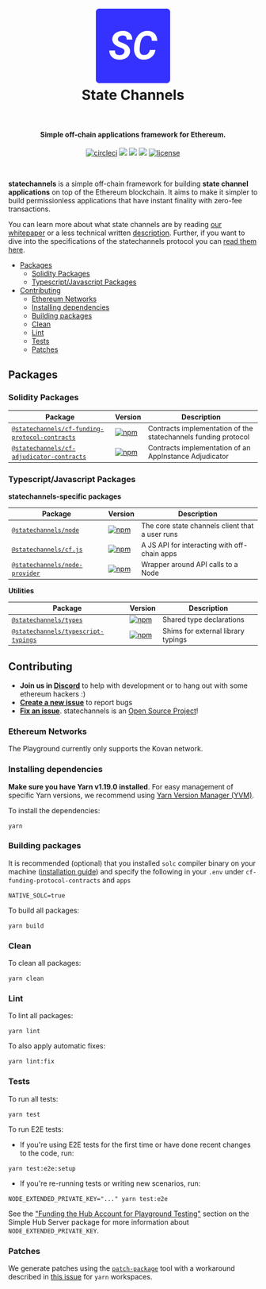 <h1 align="center">
  <br>
  <a href="https://statechannels.org"><img src="./logo.png" alt="State Channels" width="150"></a>
  <br>
  State Channels
  <br>
  <br>
</h1>

<h4 align="center">Simple off-chain applications framework for Ethereum.</h4>

<p align="center">
  <a href="https://circleci.com/gh/statechannels/monorepo"><img src="https://circleci.com/gh/statechannels/monorepo.svg?style=shield&circle-token=adc9e1576b770585a350141b2a90fc3d68bc048c" alt="circleci"></a>
  <a href="https://lernajs.io/"><img src="https://img.shields.io/badge/maintained%20with-lerna-cc00ff.svg"/></a>
  <a href="https://statechannels.com/chat"><img src="https://img.shields.io/discord/500370633901735947.svg"/></a>
  <a href="https://github.com/renovatebot/renovate"><img src="https://badges.renovateapi.com/github/statechannels/monorepo"/></a>
  <a href="./LICENSE"><img src="https://img.shields.io/badge/license-MIT-blue.svg" alt="license"></a>
</p>
<br>

**statechannels** is a simple off-chain framework for building **state channel applications** on top of the Ethereum blockchain. It aims to make it simpler to build permissionless applications that have instant finality with zero-fee transactions.

You can learn more about what state channels are by reading [our whitepaper](https://statechannels.com/statechannels) or a less technical written [description](https://medium.com/l4-media/making-sense-of-ethereums-layer-2-scaling-solutions-state-channels-plasma-and-truebit-22cb40dcc2f4#c353). Further, if you want to dive into the specifications of the statechannels protocol you can [read them here](https://statechannels.com/specs).

- [Packages](#packages)
  - [Solidity Packages](#solidity-packages)
  - [Typescript/Javascript Packages](#typescriptjavascript-packages)
- [Contributing](#contributing)
  - [Ethereum Networks](#ethereum-networks)
  - [Installing dependencies](#installing-dependencies)
  - [Building packages](#building-packages)
  - [Clean](#clean)
  - [Lint](#lint)
  - [Tests](#tests)
  - [Patches](#patches)

## Packages

### Solidity Packages

| Package | Version | Description |
| --- | --- | --- |
| [`@statechannels/cf-funding-protocol-contracts`](/packages/cf-funding-protocol-contracts) | [![npm](https://img.shields.io/npm/v/@statechannels/cf-funding-protocol-contracts.svg)](https://www.npmjs.com/package/@statechannels/cf-funding-protocol-contracts) | Contracts implementation of the statechannels funding protocol |
| [`@statechannels/cf-adjudicator-contracts`](/packages/cf-adjudicator-contracts) | [![npm](https://img.shields.io/npm/v/@statechannels/cf-adjudicator-contracts.svg)](https://www.npmjs.com/package/@statechannels/cf-adjudicator-contracts) | Contracts implementation of an AppInstance Adjudicator |

### Typescript/Javascript Packages

**statechannels-specific packages**

| Package | Version | Description |
| --- | --- | --- |
| [`@statechannels/node`](/packages/node) | [![npm](https://img.shields.io/npm/v/@statechannels/node.svg)](https://www.npmjs.com/package/@statechannels/node) | The core state channels client that a user runs |
| [`@statechannels/cf.js`](/packages/cf.js) | [![npm](https://img.shields.io/npm/v/@statechannels/cf.js.svg)](https://www.npmjs.com/package/@statechannels/cf.js) | A JS API for interacting with off-chain apps |
| [`@statechannels/node-provider`](/packages/node-provider) | [![npm](https://img.shields.io/npm/v/@statechannels/node-provider.svg)](https://www.npmjs.com/package/@statechannels/node-provider) | Wrapper around API calls to a Node |

**Utilities**

| Package | Version | Description |
| --- | --- | --- |
| [`@statechannels/types`](/packages/types) | [![npm](https://img.shields.io/npm/v/@statechannels/types.svg)](https://www.npmjs.com/package/@statechannels/types) | Shared type declarations |
| [`@statechannels/typescript-typings`](/packages/typescript-typings) | [![npm](https://img.shields.io/npm/v/@statechannels/typescript-typings.svg)](https://www.npmjs.com/package/@statechannels/typescript-typings) | Shims for external library typings |

## Contributing

- **Join us in [Discord][statechannels-discord-url]** to help with development or to hang out with some ethereum hackers :)
- **[Create a new issue](https://github.com/statechannels/monorepo/issues/new)** to report bugs
- **[Fix an issue](https://github.com/statechannels/statechannels/issues?state=open)**. statechannels is an [Open Source Project](.github/CONTRIBUTING.md)!

### Ethereum Networks

The Playground currently only supports the Kovan network.

### Installing dependencies

**Make sure you have Yarn v1.19.0 installed**. For easy management of specific Yarn versions, we recommend using [Yarn Version Manager (YVM)](https://github.com/tophat/yvm).

To install the dependencies:

```shell
yarn
```

### Building packages

It is recommended (optional) that you installed `solc` compiler binary on your machine ([installation guide](https://solidity.readthedocs.io/en/latest/installing-solidity.html#binary-packages)) and specify the following in your `.env` under `cf-funding-protocol-contracts` and `apps`

```shell
NATIVE_SOLC=true
```

To build all packages:

```shell
yarn build
```

### Clean

To clean all packages:

```shell
yarn clean
```

### Lint

To lint all packages:

```shell
yarn lint
```

To also apply automatic fixes:

```shell
yarn lint:fix
```

### Tests

To run all tests:

```shell
yarn test
```

To run E2E tests:

- If you're using E2E tests for the first time or have done recent changes to the code, run:

```shell
yarn test:e2e:setup
```

- If you're re-running tests or writing new scenarios, run:

```shell
NODE_EXTENDED_PRIVATE_KEY="..." yarn test:e2e
```

See the ["Funding the Hub Account for Playground Testing"](./packages/simple-hub-server/README.md) section on the Simple Hub Server package for more information about `NODE_EXTENDED_PRIVATE_KEY`.

### Patches

We generate patches using the [`patch-package`](https://github.com/ds300/patch-package) tool with a workaround described in [this issue](https://github.com/ds300/patch-package/issues/42#issuecomment-435992316) for `yarn` workspaces.

[statechannels-discord-url]: https://statechannels.com/chat
